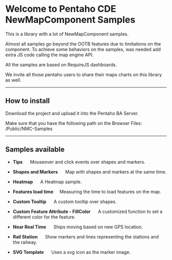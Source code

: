 **Welcome to Pentaho CDE NewMapComponent Samples**
========

This is a library with a lot of NewMapComponent samples.

Almost all samples go beyond the OOTB features due to limitations on the component. To achieve some behaviors on the samples, was needed add extra JS code calling the map engine API.

All the samples are based on RequireJS dashboards.

We invite all those pentaho users to share their maps charts on this library as well.

----------

How to install
-------------

Download the project and upload it into the Pentaho BA Server.

Make sure that you have the following path on the Browser Files: /Public/NMC-Samples

----------

Samples available
-------------

- **Tips** &nbsp;&nbsp;&nbsp;&nbsp;&nbsp;Mouseover and click events over shapes and markers.

- **Shapes and Markers** &nbsp;&nbsp;&nbsp;&nbsp;&nbsp;Map with shapes and markers at the same time.

- **Heatmap** &nbsp;&nbsp;&nbsp;&nbsp;&nbsp;A Heatmap sample.

- **Features load time**</i>&nbsp;&nbsp;&nbsp;&nbsp;&nbsp;Measuring the time to load features on the map.

- **Custom Tooltip** &nbsp;&nbsp;&nbsp;&nbsp;&nbsp;A custom tooltip over shapes.

- **Custom Feature Attribute - FillColor** &nbsp;&nbsp;&nbsp;&nbsp;&nbsp;A customized function to set a different color for the feature.

- **Near Real Time** &nbsp;&nbsp;&nbsp;&nbsp;&nbsp;Ships moving based on new GPS location.

- **Rail Station** &nbsp;&nbsp;&nbsp;&nbsp;&nbsp;Show markers and lines representing the stations and the railway.

- **SVG Template** &nbsp;&nbsp;&nbsp;&nbsp;&nbsp;Uses a svg icon as the marker image.